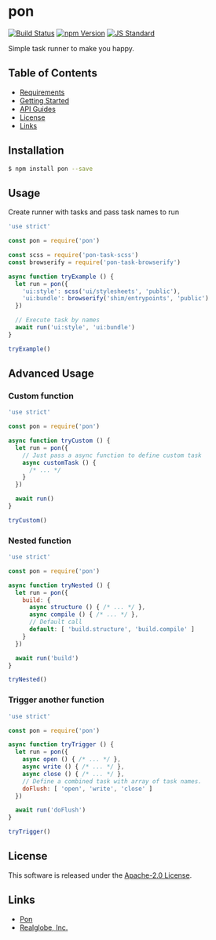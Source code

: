 pon
==========

<!---
This file is generated by ape-tmpl. Do not update manually.
--->

<!-- Badge Start -->
<a name="badges"></a>

[![Build Status][bd_travis_com_shield_url]][bd_travis_com_url]
[![npm Version][bd_npm_shield_url]][bd_npm_url]
[![JS Standard][bd_standard_shield_url]][bd_standard_url]

[bd_repo_url]: https://github.com/realglobe-Inc/pon
[bd_travis_url]: http://travis-ci.org/realglobe-Inc/pon
[bd_travis_shield_url]: http://img.shields.io/travis/realglobe-Inc/pon.svg?style=flat
[bd_travis_com_url]: http://travis-ci.com/realglobe-Inc/pon
[bd_travis_com_shield_url]: https://api.travis-ci.com/realglobe-Inc/pon.svg?token=aeFzCpBZebyaRijpCFmm
[bd_license_url]: https://github.com/realglobe-Inc/pon/blob/master/LICENSE
[bd_codeclimate_url]: http://codeclimate.com/github/realglobe-Inc/pon
[bd_codeclimate_shield_url]: http://img.shields.io/codeclimate/github/realglobe-Inc/pon.svg?style=flat
[bd_codeclimate_coverage_shield_url]: http://img.shields.io/codeclimate/coverage/github/realglobe-Inc/pon.svg?style=flat
[bd_gemnasium_url]: https://gemnasium.com/realglobe-Inc/pon
[bd_gemnasium_shield_url]: https://gemnasium.com/realglobe-Inc/pon.svg
[bd_npm_url]: http://www.npmjs.org/package/pon
[bd_npm_shield_url]: http://img.shields.io/npm/v/pon.svg?style=flat
[bd_standard_url]: http://standardjs.com/
[bd_standard_shield_url]: https://img.shields.io/badge/code%20style-standard-brightgreen.svg

<!-- Badge End -->


<!-- Description Start -->
<a name="description"></a>

Simple task runner to make you happy.

<!-- Description End -->


<!-- Overview Start -->
<a name="overview"></a>



<!-- Overview End -->


<!-- Sections Start -->
<a name="sections"></a>

<!-- Section from "doc/guides/00.TOC.md.hbs" Start -->

<a name="section-doc-guides-00-t-o-c-md"></a>

Table of Contents
----------------

- [Requirements](#requirements)
- [Getting Started](#getting-started)
- [API Guides](#api-guides)
- [License](#license)
- [Links](#links)


<!-- Section from "doc/guides/00.TOC.md.hbs" End -->

<!-- Section from "doc/guides/01.Installation.md.hbs" Start -->

<a name="section-doc-guides-01-installation-md"></a>

Installation
-----

```bash
$ npm install pon --save
```


<!-- Section from "doc/guides/01.Installation.md.hbs" End -->

<!-- Section from "doc/guides/02.Usage.md.hbs" Start -->

<a name="section-doc-guides-02-usage-md"></a>

Usage
---------

Create runner with tasks and pass task names to run

```javascript
'use strict'

const pon = require('pon')

const scss = require('pon-task-scss')
const browserify = require('pon-task-browserify')

async function tryExample () {
  let run = pon({
    'ui:style': scss('ui/stylesheets', 'public'),
    'ui:bundle': browserify('shim/entrypoints', 'public')
  })

  // Execute task by names
  await run('ui:style', 'ui:bundle')
}

tryExample()

```


<!-- Section from "doc/guides/02.Usage.md.hbs" End -->

<!-- Section from "doc/guides/03.Advanced Usage.md.hbs" Start -->

<a name="section-doc-guides-03-advanced-usage-md"></a>

Advanced Usage
---------

### Custom function

```javascript
'use strict'

const pon = require('pon')

async function tryCustom () {
  let run = pon({
    // Just pass a async function to define custom task
    async customTask () {
      /* ... */
    }
  })

  await run()
}

tryCustom()

```

### Nested function

```javascript
'use strict'

const pon = require('pon')

async function tryNested () {
  let run = pon({
    build: {
      async structure () { /* ... */ },
      async compile () { /* ... */ },
      // Default call
      default: [ 'build.structure', 'build.compile' ]
    }
  })

  await run('build')
}

tryNested()

```

### Trigger another function
```javascript
'use strict'

const pon = require('pon')

async function tryTrigger () {
  let run = pon({
    async open () { /* ... */ },
    async write () { /* ... */ },
    async close () { /* ... */ },
    // Define a combined task with array of task names.
    doFlush: [ 'open', 'write', 'close' ]
  })

  await run('doFlush')
}

tryTrigger()

```

<!-- Section from "doc/guides/03.Advanced Usage.md.hbs" End -->


<!-- Sections Start -->


<!-- LICENSE Start -->
<a name="license"></a>

License
-------
This software is released under the [Apache-2.0 License](https://github.com/realglobe-Inc/pon/blob/master/LICENSE).

<!-- LICENSE End -->


<!-- Links Start -->
<a name="links"></a>

Links
------

+ [Pon][pon_url]
+ [Realglobe, Inc.][realglobe,_inc__url]

[pon_url]: https://github.com/realglobe-Inc/pon
[realglobe,_inc__url]: http://realglobe.jp

<!-- Links End -->
